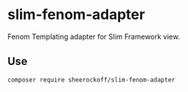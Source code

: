 # slim-fenom-adapter
Fenom Templating adapter for Slim Framework view.

## Use
`composer require sheerockoff/slim-fenom-adapter`